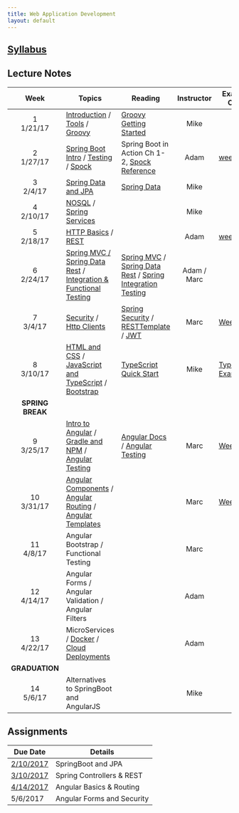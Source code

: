 ```yaml
---
title: Web Application Development
layout: default
---
```


## [Syllabus](syllabus.html)

## Lecture Notes

Week | Topics | Reading | Instructor | Example Code
:---:|--------|-------- | :----------: | ------------
1 <br> 1/21/17 | [Introduction](notes/introduction/) / [Tools](notes/tools/) / [Groovy](notes/groovy/)          | [Groovy Getting Started](http://www.groovy-lang.org/documentation.html#gettingstarted) | Mike | &nbsp;
2 <br> 1/27/17 | [Spring Boot Intro](notes/spring_boot_intro/) / [Testing](notes/testing) / [Spock](notes/spock) | Spring Boot in Action Ch 1-2, [Spock Reference](http://spockframework.org/spock/docs/1.1-rc-3/index.html) | Adam | [week2 git](https://github.umn.edu/keys0013/week2)&nbsp;
3 <br> 2/4/17  | [Spring Data and JPA](notes/jpa) | [Spring Data](https://docs.spring.io/spring-data/jpa/docs/current/reference/html/) | Mike | &nbsp;
4 <br> 2/10/17 | [NOSQL](notes/nosql) / [Spring Services](notes/spring_services) | &nbsp; | Mike | &nbsp;
5 <br> 2/18/17 | [HTTP Basics](notes/http_basics) / [REST](notes/rest) | &nbsp; | Adam | [week5 git](https://github.umn.edu/keys0013/week5)&nbsp;
6 <br> 2/24/17 | [Spring MVC / Spring Data Rest](notes/spring_web2) / [Integration & Functional Testing](notes/functional_testing) | [Spring MVC](https://docs.spring.io/spring/docs/current/spring-framework-reference/html/mvc.html) / [Spring Data Rest](http://docs.spring.io/spring-data/rest/docs/current/reference/html/) / [Spring Integration Testing](https://docs.spring.io/spring/docs/current/spring-framework-reference/html/integration-testing.html) | Adam / Marc | &nbsp;
7 <br> 3/4/17  | [Security](notes/security) / [Http Clients](notes/http)  | [Spring Security](http://docs.spring.io/spring-security/site/docs/4.2.3.BUILD-SNAPSHOT/reference/htmlsingle/) / [RESTTemplate](http://docs.spring.io/spring/docs/current/javadoc-api//org/springframework/web/client/RestTemplate.html) / [JWT](https://jwt.io/) | Marc | [Week 7](https://github.umn.edu/kapk0003/week7)
8 <br> 3/10/17 | [HTML and CSS](notes/html_css) / [JavaScript and TypeScript](notes/javascript) / [Bootstrap](notes/bootstrap) | [TypeScript Quick Start](https://www.typescriptlang.org/docs/tutorial.html) | Mike | [TypeScript Examples](https://github.umn.edu/calvo001/typescript_examples)
 | **SPRING BREAK** |
9 <br> 3/25/17  | [Intro to Angular](notes/angular_overview) / [Gradle and NPM](notes/gradle_angular) / [Angular Testing](notes/angular_testing) | [Angular Docs](https://angular.io/docs/ts/latest/) / [Angular Testing](https://angular.io/docs/ts/latest/guide/testing.html) | Marc | [Week 09](https://github.umn.edu/kapk0003/week09)
10 <br> 3/31/17 | [Angular Components](notes/angular_components) / [Angular Routing](notes/angular_routing) / [Angular Templates](notes/angular_templates) | &nbsp; | Marc | [Week 10](https://github.umn.edu/kapk0003/week10)
11 <br> 4/8/17  | Angular Bootstrap / Functional Testing | &nbsp; | Marc | &nbsp;
12 <br> 4/14/17 | Angular Forms / Angular Validation /  Angular Filters | &nbsp; | Adam | &nbsp;
13 <br> 4/22/17 | MicroServices / [Docker](notes/docker) / [Cloud Deployments](notes/cloud_deploy) | &nbsp; | Adam | &nbsp;
| **GRADUATION** |
14 <br> 5/6/17  | Alternatives to SpringBoot and AngularJS | &nbsp; | Mike | &nbsp;

## Assignments

Due Date                   |  Details
---------------------------|---------------------
[2/10/2017](assignments/1) | SpringBoot and JPA
[3/10/2017](assignments/2) | Spring Controllers & REST
[4/14/2017](assignments/3)  | Angular Basics & Routing
5/6/2017  | Angular Forms and Security
